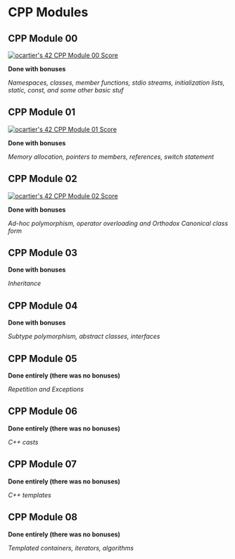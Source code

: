 # CPP Modules

## CPP Module 00
[![ocartier's 42 CPP Module 00 Score](https://badge42.vercel.app/api/v2/cl3a1t3z6003009laxullvdys/project/2588695)](https://github.com/JaeSeoKim/badge42)

**Done with bonuses**

*Namespaces, classes, member functions, stdio streams,
initialization lists, static, const, and some other basic
stuf*

## CPP Module 01
[![ocartier's 42 CPP Module 01 Score](https://badge42.vercel.app/api/v2/cl3a1t3z6003009laxullvdys/project/2593608)](https://github.com/JaeSeoKim/badge42)

**Done with bonuses**

*Memory allocation, pointers to members,
references, switch statement*

## CPP Module 02
[![ocartier's 42 CPP Module 02 Score](https://badge42.vercel.app/api/v2/cl3a1t3z6003009laxullvdys/project/2611495)](https://github.com/JaeSeoKim/badge42)

**Done with bonuses**

*Ad-hoc polymorphism, operator overloading
and Orthodox Canonical class form*

## CPP Module 03

**Done with bonuses**

*Inheritance*

## CPP Module 04

**Done with bonuses**

*Subtype polymorphism, abstract classes, interfaces*

## CPP Module 05

**Done entirely (there was no bonuses)**

*Repetition and Exceptions*

## CPP Module 06

**Done entirely (there was no bonuses)**

*C++ casts*

## CPP Module 07

**Done entirely (there was no bonuses)**

*C++ templates*

## CPP Module 08

**Done entirely (there was no bonuses)**

*Templated containers, iterators, algorithms*
